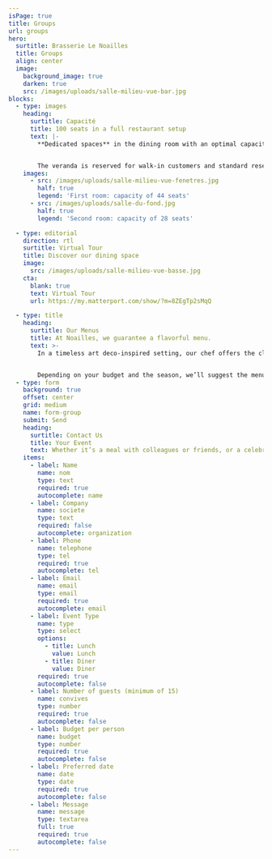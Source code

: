 ```yaml
---
isPage: true
title: Groups
url: groups
hero:
  surtitle: Brasserie Le Noailles
  title: Groups
  align: center
  image:
    background_image: true
    darken: true
    src: /images/uploads/salle-milieu-vue-bar.jpg
blocks:
  - type: images
    heading:
      surtitle: Capacité
      title: 100 seats in a full restaurant setup
      text: |-
        **Dedicated spaces** in the dining room with an optimal capacity of **72 seats**


        The veranda is reserved for walk-in customers and standard reservations unless the brasserie is fully privatized.
    images:
      - src: /images/uploads/salle-milieu-vue-fenetres.jpg
        half: true
        legend: 'First room: capacity of 44 seats'
      - src: /images/uploads/salle-du-fond.jpg
        half: true
        legend: 'Second room: capacity of 28 seats'

  - type: editorial
    direction: rtl
    surtitle: Virtual Tour
    title: Discover our dining space
    image:
      src: /images/uploads/salle-milieu-vue-basse.jpg
    cta:
      blank: true
      text: Virtual Tour
      url: https://my.matterport.com/show/?m=8ZEgTp2sMqQ

  - type: title
    heading:
      surtitle: Our Menus
      title: At Noailles, we guarantee a flavorful menu.
      text: >-
        In a timeless art deco-inspired setting, our chef offers the classics of a Parisian brasserie alongside regional specialties such as Grenier Médocain, Duck Confit, or the Beautiful 300g Grilled Entrecôte with Bordelaise Sauce…


        Depending on your budget and the season, we’ll suggest the menu best suited to your desires.
  - type: form
    background: true
    offset: center
    grid: medium
    name: form-group
    submit: Send
    heading:
      surtitle: Contact Us
      title: Your Event
      text: Whether it’s a meal with colleagues or friends, or a celebration in a private or professional setting, le Noailles offers the perfect venue for any occasion.
    items:
      - label: Name
        name: nom
        type: text
        required: true
        autocomplete: name
      - label: Company
        name: societe
        type: text
        required: false
        autocomplete: organization
      - label: Phone
        name: telephone
        type: tel
        required: true
        autocomplete: tel
      - label: Email
        name: email
        type: email
        required: true
        autocomplete: email
      - label: Event Type
        name: type
        type: select
        options:
          - title: Lunch
            value: Lunch
          - title: Diner
            value: Diner
        required: true
        autocomplete: false
      - label: Number of guests (minimum of 15)
        name: convives
        type: number
        required: true
        autocomplete: false
      - label: Budget per person
        name: budget
        type: number
        required: true
        autocomplete: false
      - label: Preferred date
        name: date
        type: date
        required: true
        autocomplete: false
      - label: Message
        name: message
        type: textarea
        full: true
        required: true
        autocomplete: false
---
```

